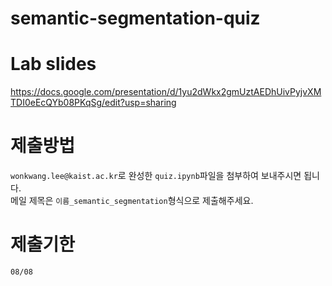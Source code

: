 # semantic-segmentation-quiz

# Lab slides
https://docs.google.com/presentation/d/1yu2dWkx2gmUztAEDhUivPyjvXMTDI0eEcQYb08PKqSg/edit?usp=sharing


# 제출방법
`wonkwang.lee@kaist.ac.kr`로 완성한 `quiz.ipynb`파일을 첨부하여 보내주시면 됩니다. <br>
메일 제목은 `이름_semantic_segmentation`형식으로 제출해주세요. <br>

# 제출기한
`08/08`
